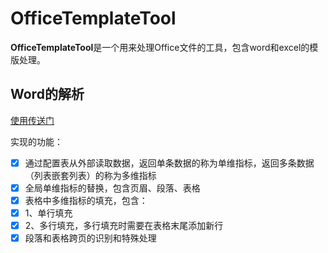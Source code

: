 # OfficeTemplateTool

**OfficeTemplateTool**是一个用来处理Office文件的工具，包含word和excel的模版处理。

## Word的解析

[使用传送门](/Users/huabin/workspace/playground/工具向/OfficeTemplateTool/word/Readme.md)

实现的功能：

* [X]  通过配置表从外部读取数据，返回单条数据的称为单维指标，返回多条数据（列表嵌套列表）的称为多维指标
* [X]  全局单维指标的替换，包含页眉、段落、表格
* [X]  表格中多维指标的填充，包含：
  * [X]  1、单行填充
  * [X]  2、多行填充，多行填充时需要在表格末尾添加新行
* [X]  段落和表格跨页的识别和特殊处理
